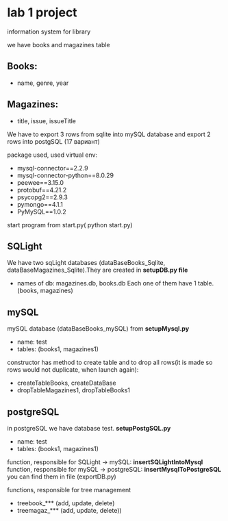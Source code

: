 # lab 1 project 
information system for library

we have books and magazines table
## Books:
 - name, genre, year

## Magazines:
 - title, issue, issueTitle

We have to export 3 rows from sqlite into mySQL database and export 2 rows into postgSQL (17 вариант)

package used, used virtual env:
- mysql-connector==2.2.9
- mysql-connector-python==8.0.29
- peewee==3.15.0
- protobuf==4.21.2
- psycopg2==2.9.3
- pymongo==4.1.1
- PyMySQL==1.0.2

start program from start.py( python start.py)

## SQLight
We have two sqLight databases (dataBaseBooks_Sqlite, dataBaseMagazines_Sqlite).They are created in **setupDB.py file**
- names of db:  magazines.db, books.db
Each one of them have 1 table.(books, magazines)

## mySQL
mySQL database (dataBaseBooks_mySQL) from **setupMysql.py**
- name: test
- tables: (books1, magazines1)

constructor has method to create table and to drop all rows(it is made
so rows would not duplicate, when launch again):
- createTableBooks, createDataBase
- dropTableMagazines1, dropTableBooks1

## postgreSQL
in postgreSQL we have database test. **setupPostgSQL.py**
- name: test
- tables: (books1, magazines1)


function, responsible for SQLight -> mySQL:  **insertSQLightIntoMysql** 
function, responsible for mySQL -> postgreSQL:  **insertMysqlToPostgreSQL**
you can find them in file (exportDB.py)


functions, responsible for tree management 
- treebook_***  (add, update, delete)
- treemagaz_*** (add, update, delete))